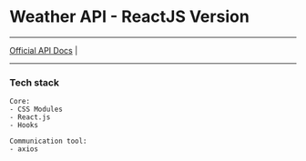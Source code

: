# Weather API - ReactJS Version

---

<div>

<a href="https://www.metaweather.com/api" target="_blank">Official API Docs</a> |

</div>

---

### Tech stack

```
Core:
- CSS Modules
- React.js
- Hooks

Communication tool:
- axios
```

